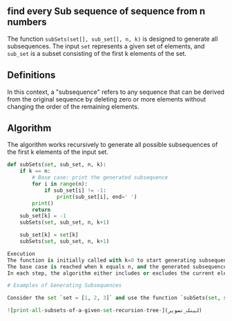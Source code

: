 ## find every Sub sequence of sequence from n numbers

The function `subSets(set[], sub_set[], n, k)` is designed to generate all subsequences. The input `set` represents a given set of elements, and `sub_set` is a subset consisting of the first k elements of the set.

## Definitions

In this context, a "subsequence" refers to any sequence that can be derived from the original sequence by deleting zero or more elements without changing the order of the remaining elements.

## Algorithm

The algorithm works recursively to generate all possible subsequences of the first k elements of the input set.

```python
def subSets(set, sub_set, n, k):
    if k == n:
        # Base case: print the generated subsequence
        for i in range(n):
            if sub_set[i] != -1:
                print(sub_set[i], end=' ')
        print()
        return 
    sub_set[k] = -1
    subSets(set, sub_set, n, k+1)

    sub_set[k] = set[k]
    subSets(set, sub_set, n, k+1)

Execution
The function is initially called with k=0 to start generating subsequences.
The base case is reached when k equals n, and the generated subsequence is printed.
In each step, the algorithm either includes or excludes the current element from the subset and recursively generates subsequences.

# Examples of Generating Subsequences

Consider the set `set = [1, 2, 3]` and use the function `subSets(set, sub_set, 3, 0)` to generate and print all possible subsequences of the first 3 elements:

![print-all-subsets-of-a-given-set-recursion-tree-](لینک_تصویر)